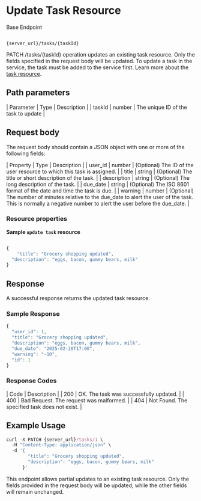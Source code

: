 # Update Task Resource

Base Endpoint

```shell

{server_url}/tasks/{taskId}
```
PATCH /tasks/{taskId} operation updates an existing task resource. Only the fields specified in the request body will be updated. To update a task in the service, the task must be added to the service first. Learn more about the [task resource](task.md).

## Path parameters

| Parameter | Type | Description |
| taskId | number | The unique ID of the task to update |

## Request body

The request body should contain a JSON object with one or more of the following fields:

| Property | Type | Description |
| user_id | number | (Optional) The ID of the user resource to which this task is assigned. |
| title | string | (Optional) The title or short description of the task. |
| description | string | (Optional) The long description of the task. |
| due_date | string | (Optional) The ISO 8601 format of the date and time the task is due. |
| warning | number | (Optional) The number of minutes relative to the due_date to alert the user of the task. This is normally a negative number to alert the user before the due_date. |


### Resource properties

**Sample `update task` resource**

```js

{
    "title": "Grocery shopping updated",
  "description": "eggs, bacon, gummy bears, milk"
}
```

## Response
A successful response returns the updated task resource.

### Sample Response

```js
{
  "user_id": 1,
  "title": "Grocery shopping updated",
  "description": "eggs, bacon, gummy bears, milk",
  "due_date": "2025-02-20T17:00",
  "warning": "-10",
  "id": 1
}
```
### Response Codes

 | Code | Description |
 | 200 | OK. The task was successfully updated. |
 | 400 | Bad Request. The request was malformed. |
 | 404 | Not Found. The specified task does not exist. |

## Example Usage

```js
curl -X PATCH {server_url}/tasks/1 \
  -H "Content-Type: application/json" \
  -d '{
        "title": "Grocery shopping updated",
        "description": "eggs, bacon, gummy bears, milk"
      }'
```

This endpoint allows partial updates to an existing task resource. Only the fields provided in the request body will be updated, while the other fields will remain unchanged.

